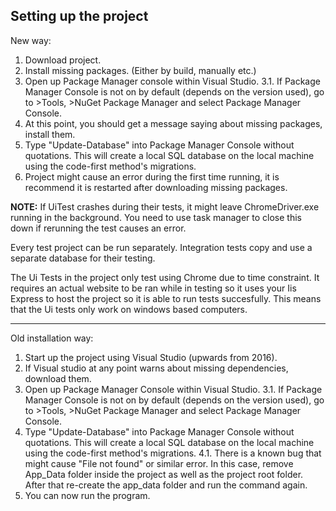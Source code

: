 Setting up the project
---------------------
New way:
1. Download project.
2. Install missing packages. (Either by build, manually etc.)
3. Open up Package Manager console within Visual Studio.
	3.1. If Package Manager Console is not on by default (depends on the version used), go to >Tools, >NuGet Package Manager and select Package Manager Console.
4. At this point, you should get a message saying about missing packages, install them.
5. Type "Update-Database" into Package Manager Console without quotations. This will create a local SQL database on the local machine using the code-first method's migrations.
6. Project might cause an error during the first time running, it is recommend it is restarted after downloading missing packages.

**NOTE:**
If UiTest crashes during their tests, it might leave ChromeDriver.exe running in the background. You need to use task manager to close this down if rerunning the test causes an error.


Every test project can be run separately. Integration tests copy and use a separate database for their testing.

The Ui Tests in the project only test using Chrome due to time constraint. It requires an actual website to be ran while in testing so it uses your Iis Express to host the project so it is able to run tests succesfully. This means that the Ui tests only work on windows based computers.



---
Old installation way:
1. Start up the project using Visual Studio (upwards from 2016).
2. If Visual studio at any point warns about missing dependencies, download them.
3. Open up Package Manager Console within Visual Studio. 
	3.1. If Package Manager Console is not on by default (depends on the version used), go to >Tools, >NuGet Package Manager and select Package Manager Console.
4. Type "Update-Database" into Package Manager Console without quotations. This will create a local SQL database on the local machine using the code-first method's migrations.
	4.1. There is a known bug that might cause "File not found" or similar error. In this case, remove App_Data folder inside the project as well as the project root folder. After that re-create the app_data folder and run the command again.
5. You can now run the program.

